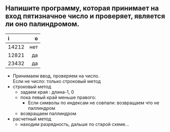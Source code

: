 ## Напишите программу, которая принимает на вход пятизначное число и проверяет, является ли оно палиндромом.
|i|o|
|:-|-:|
14212|нет
12821|да
23432|да  
* Принимаем ввод, проверяем на число.  
Если не число: только строковый метод
* строковый метод
    * задаем края : длина-1, 0
    * пока левый край меньше правого:
        * Если символы по индексам не совпали: возвращаем что не паллиндром
    * возвращаем паллиндром
* расчетный метод
    * находим разрядность, дальше по старой схеме...
     <!--
    sc_len=len(incoming_data['num'])
    max_pow=len(incoming_data['num'])-1
    match position:
        case 0:
            shortcut_int=shortcut_int//10**(max_pow)
        case _:
            stop_here=10**(sc_len-position)
            while shortcut_int>stop_here:
                shortcut_int=shortcut_int%10**max_pow
                max_pow-=1
                # print(shortcut_int)
            shortcut_int=int(shortcut_int//(stop_here/10)) -->